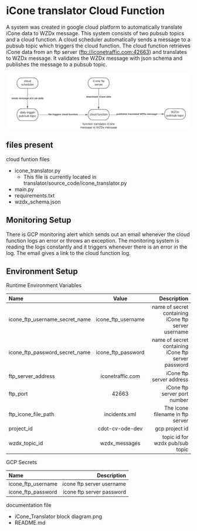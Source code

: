 # iCone translator Cloud Function

A system was created in google cloud platform to automatically translate iCone data to WZDx message. This system consists of two pubsub topics and a cloud function.
A cloud scheduler automatically sends a message to a pubsub topic which triggers the cloud function. The cloud function retrieves iCone data from an ftp server (ftp://iconetraffic.com:42663) and translates to WZDx message.
It validates the WZDx message with json schema and publishes the message to a pubsub topic.

![alt text](iCone%20Translator%20block%20diagram.png)

## files present
cloud funtion files
- icone_translator.py
  - This file is currently located in translator/source_code/icone_translator.py
- main.py  
- requirements.txt
- wzdx_schema.json

## Monitoring Setup
There is GCP monitoring alert which sends out an email whenever the cloud function logs an error or throws an exception.
The monitoring system is reading the logs constantly and it triggers whenever there is an error in the log. The email gives a link to the cloud function log.


## Environment Setup

Runtime Environment Variables

| Name                           |       Value        |                                         Description |
| :----------------------------- | :----------------: | --------------------------------------------------: |
| icone_ftp_username_secret_name | icone_ftp_username | name of secret containing iCone ftp server username |
| icone_ftp_password_secret_name | icone_ftp_password | name of secret containing iCone ftp server password |
| ftp_server_address             |  iconetraffic.com  |                            iCone ftp server address |
| ftp_port                       |       42663        |                        iCone ftp server port number |
| ftp_icone_file_path            |   incidents.xml    |                    The icone filename in ftp server |
| project_id                     |  cdot-cv-ode-dev   |                                      gcp project id |
| wzdx_topic_id                  |   wzdx_messages    |                     topic id for wzdx pub/sub topic |

GCP Secrets

| Name               |               Description |
| :----------------- | ------------------------: |
| icone_ftp_username | icone ftp server username |
| icone_ftp_password | icone ftp server password |



documentation file

- iCone_Translator block diagram.png
- README.md




 
   
  


